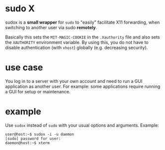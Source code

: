 # sudo X

sudox is a **small wrapper** for `sudo` to "easily" facilitate X11 forwarding, when switching to another user via sudo **remotely**. 

Basically this sets the `MIT-MAGIC-COOKIE` in the `.Xauthority` file and also sets the `XAUTHORITY` environment variable. By using this, you do not have to disable authentication (with `xhost`) globally (e.g. decreasing security).


# use case

You log in to a server with your own account and need to run a GUI application as another user. For example: some applications require running a GUI for setup or maintenance.


# example

Use `sudox` instead of `sudo` with your usual options and arguments. Example:

```
user@host:~$ sudox -i -u daemon
[sudo] password for user:
daemon@host:~$ xterm
```
